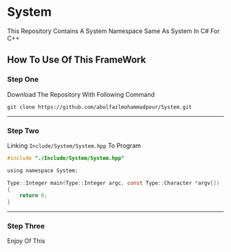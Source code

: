 # System

This Repository Contains A System Namespace Same As System In C# For C++

## How To Use Of This FrameWork

### Step One

Download The Repository With Following Command

`git clone https://github.com/abolfazlmohammadpour/System.git`

---

### Step Two

Linking `Include/System/System.hpp` To Program

```c
#include "./Include/System/System.hpp"

using namespace System;

Type::Integer main(Type::Integer argc, const Type::Character *argv[])
{
    return 0;
}
```

---

### Step Three

Enjoy Of This
    